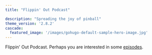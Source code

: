 ```yaml
---
title: "Flippin' Out Podcast"

description: "Spreading the joy of pinball"
theme_version: '2.8.2'
cascade:
  featured_image: '/images/gohugo-default-sample-hero-image.jpg'
---
```

Flippin' Out Podcast.  Perhaps you are interested in some [episodes](/episodes/).